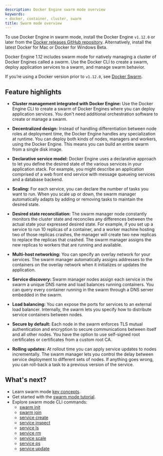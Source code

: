 ```yaml
---
description: Docker Engine swarm mode overview
keywords:
- docker, container, cluster, swarm
title: Swarm mode overview
---
```


To use Docker Engine in swarm mode, install the Docker Engine `v1.12.0` or
later from the [Docker releases GitHub
repository](https://github.com/docker/docker/releases). Alternatively, install
the latest Docker for Mac or Docker for Windows Beta.

Docker Engine 1.12 includes swarm mode for natively managing a cluster of
Docker Engines called a *swarm*. Use the Docker CLI to create a swarm, deploy
application services to a swarm, and manage swarm behavior.


If you’re using a Docker version prior to `v1.12.0`, see [Docker
Swarm](/swarm).

## Feature highlights

* **Cluster management integrated with Docker Engine:** Use the Docker Engine
CLI to create a swarm of Docker Engines where you can deploy application
services. You don't need additional orchestration software to create or manage
a swarm.

* **Decentralized design:** Instead of handling differentiation between node
roles at deployment time, the Docker Engine handles any specialization at
runtime. You can deploy both kinds of nodes, managers and workers, using the
Docker Engine. This means you can build an entire swarm from a single disk
image.

* **Declarative service model:** Docker Engine uses a declarative approach to
let you define the desired state of the various services in your application
stack. For example, you might describe an application comprised of a web front
end service with message queueing services and a database backend.

* **Scaling:** For each service, you can declare the number of tasks you want to
run. When you scale up or down, the swarm manager automatically adapts by
adding or removing tasks to maintain the desired state.

* **Desired state reconciliation:** The swarm manager node constantly monitors
the cluster state and reconciles any differences between the actual state your
expressed desired state. For example, if you set up a service to run 10
replicas of a container, and a worker machine hosting two of those replicas
crashes, the manager will create two new replicas to replace the replicas that
crashed. The swarm manager assigns the new replicas to workers that are
running and available.

* **Multi-host networking:** You can specify an overlay network for your
services. The swarm manager automatically assigns addresses to the containers
on the overlay network when it initializes or updates the application.

* **Service discovery:** Swarm manager nodes assign each service in the swarm a
unique DNS name and load balances running containers. You can query every
container running in the swarm through a DNS server embedded in the swarm.

* **Load balancing:** You can expose the ports for services to an
external load balancer. Internally, the swarm lets you specify how to distribute
service containers between nodes.

* **Secure by default:** Each node in the swarm enforces TLS mutual
authentication and encryption to secure communications between itself and all
other nodes. You have the option to use self-signed root certificates or
certificates from a custom root CA.

* **Rolling updates:** At rollout time you can apply service updates to nodes
incrementally. The swarm manager lets you control the delay between service
deployment to different sets of nodes. If anything goes wrong, you can
roll-back a task to a previous version of the service.

## What's next?
* Learn swarm mode [key concepts](key-concepts.md).
* Get started with the [swarm mode tutorial](swarm-tutorial/index.md).
* Explore swarm mode CLI commands:
    * [swarm init](../reference/commandline/swarm_init.md)
    * [swarm join](../reference/commandline/swarm_join.md)
    * [service create](../reference/commandline/service_create.md)
    * [service inspect](../reference/commandline/service_inspect.md)
    * [service ls](../reference/commandline/service_ls.md)
    * [service rm](../reference/commandline/service_rm.md)
    * [service scale](../reference/commandline/service_scale.md)
    * [service ps](../reference/commandline/service_ps.md)
    * [service update](../reference/commandline/service_update.md)
